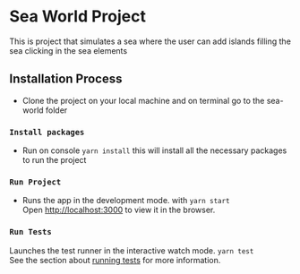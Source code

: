 # Sea World Project

This is project that simulates a sea  where the user can add islands filling the sea clicking in the sea elements

## Installation Process

* Clone the project on your local machine and on terminal go to the sea-world folder

### `Install packages`

* Run on console `yarn install` this will install all the necessary packages to run the project


### `Run Project `

* Runs the app in the development mode. with `yarn start`\
Open [http://localhost:3000](http://localhost:3000) to view it in the browser.

### `Run Tests`

Launches the test runner in the interactive watch mode. `yarn test`\
See the section about [running tests](https://facebook.github.io/create-react-app/docs/running-tests) for more information.
